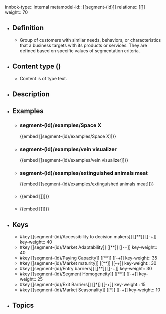 innbok-type:: internal
metamodel-id:: [[segment-(id)]]
relations:: [[]]
weight:: 70

- ## Definition
  - Group of customers with similar needs, behaviors, or characteristics that a business targets with its products or services. They are defined based on specific values of segmentation criteria.
- ## Content type ()
  - Content is of type text.
  
- ## Description
- ## Examples
  - ### segment-(id)/examples/Space X
    {{embed [[segment-(id)/examples/Space X]]}}
  - ### segment-(id)/examples/vein visualizer
    {{embed [[segment-(id)/examples/vein visualizer]]}}
  - ### segment-(id)/examples/extinguished animals meat
    {{embed [[segment-(id)/examples/extinguished animals meat]]}}
  - ### 
    {{embed [[]]}}
  - ### 
    {{embed [[]]}}
  
- ## Keys
  - #key [[segment-(id)/Accessibility to decision makers]] [[**]] [[-+]]
    key-weight:: 40
  - #key [[segment-(id)/Market Adaptability]] [[**]] [[-+]]
    key-weight:: 40
  - #key [[segment-(id)/Paying Capacity]] [[**]] [[-+]]
    key-weight:: 35
  - #key [[segment-(id)/Market maturity]] [[**]] [[-+]]
    key-weight:: 30
  - #key [[segment-(id)/Entry barriers]] [[**]] [[-+]]
    key-weight:: 30
  - #key [[segment-(id)/Segment Homogeneity]] [[**]] [[-+]]
    key-weight:: 25
  - #key [[segment-(id)/Exit Barriers]] [[*]] [[-+]]
    key-weight:: 15
  - #key [[segment-(id)/Market Seasonality]] [[*]] [[-+]]
    key-weight:: 10
- ## Topics
  

